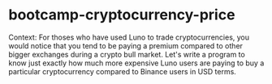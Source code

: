 # bootcamp-cryptocurrency-price
Context: For thoses who have used Luno to trade cryptocurrencies, you would notice that you tend to be paying a premium compared to other bigger exchanges during a crypto bull market. Let's write a program to know just exactly how much more expensive Luno users are paying to buy a particular cryptocurrency compared to Binance users in USD terms.

